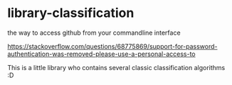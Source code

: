 # library-classification

the way to access github from your commandline interface

https://stackoverflow.com/questions/68775869/support-for-password-authentication-was-removed-please-use-a-personal-access-to

This is a little library who contains several classic classification algorithms :D
